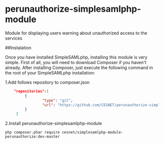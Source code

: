 # perunauthorize-simplesamlphp-module
Module for displaying users warning about unauthorized access to the services

##Instalation

Once you have installed SimpleSAMLphp, installing this module is very simple. First of all, you will need to download Composer if you haven't already. After installing Composer, just execute the following command in the root of your SimpleSAMLphp installation:

1.Add follows repository to composer.json

```json
    "repositories":[
         {
                 "type": "git",       
                 "url": "https://github.com/CESNET/perunauthorize-simplesamlphp-module.git"      
         }
     ]
```
2.Install perunauthorize-simplesamlphp-module

`php composer.phar require cesnet/simplesamlphp-module-perunauthorize:dev-master`
